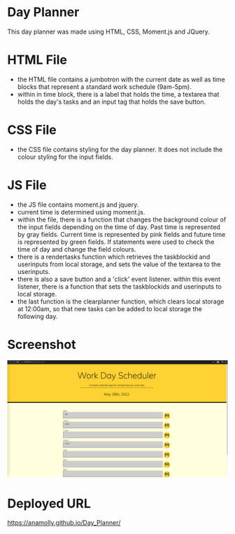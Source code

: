 # Day Planner
This day planner was made using HTML, CSS, Moment.js and JQuery.

# HTML File
- the HTML file contains a jumbotron with the current date as well as time blocks that represent a standard work schedule (9am-5pm).
- within in time block, there is a label that holds the time, a textarea that holds the day's tasks and an input tag that holds the save button.

# CSS File
- the CSS file contains styling for the day planner. It does not include the colour styling for the input fields.

# JS File
- the JS file contains moment.js and jquery.
- current time is determined using moment.js.
- within the file, there is a function that changes the background colour of the input fields depending on the time of day. Past time is represented by gray fields. Current time is represented by pink fields and future time is represented by green fields. If statements were used to check the time of day and change the field colours.
- there is a rendertasks function which retrieves the taskblockid and userinputs from local storage, and sets the value of the textarea to the userinputs.
- there is also a save button and a 'click' event listener. within this event listener, there is a function that sets the taskblockids and userinputs to local storage.
- the last function is the clearplanner function, which clears local storage at 12:00am, so that new tasks can be added to local storage the following day.


# Screenshot
![](screenshot.png)


# Deployed URL
https://anamolly.github.io/Day_Planner/